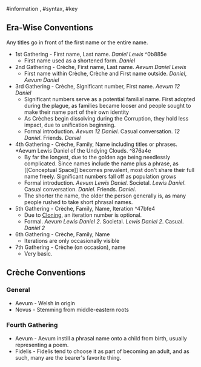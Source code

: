 #information , #syntax, #key 
## Era-Wise Conventions
Any titles go in front of the first name or the entire name.
- 1st Gathering - First name, Last name. *Daniel Lewis* ^0b885e
	- First name used as a shortened form. *Daniel*
- 2nd Gathering - Crèche, First name, Last name. *Aevum Daniel Lewis*
	- First name within Crèche, Crèche and First name outside. *Daniel*, *Aevum Daniel*
- 3rd Gathering - Crèche, Significant number, First name. *Aevum 12 Daniel*
	- Significant numbers serve as a potential familial name. First adopted during the plague, as families became looser and people sought to make their name part of their own identity
	- As Crèches begin dissolving during the Corruption, they hold less impact, due to unification beginning.
	- Formal introduction. *Aevum 12 Daniel*. Casual conversation. *12 Daniel*. Friends. *Daniel*
- 4th Gathering - Crèche, Family, Name including titles or phrases. *Aevum Lewis Daniel of the Undying Clouds. ^876a4e
	- By far the longest, due to the golden age being needlessly complicated. Since names include the name plus a phrase, as [[Conceptual Space]] becomes prevalent, most don't share their full name freely. Significant numbers fall off as population grows
	- Formal introduction. *Aevum Lewis Daniel*.  Societal. *Lewis Daniel*. Casual conversation. *Daniel.* Friends. *Daniel*.
	- The shorter the name, the older the person generally is, as many people rushed to take short phrasal names.
- 5th Gathering - Crèche, Family, Name, Iteration ^47bfe4
	- Due to [Cloning](0.%20Overview%205#%5E639685.md), an iteration number is optional. 
	- Formal. *Aevum Lewis Daniel 2*. Societal. *Lewis Daniel 2*. Casual. *Daniel 2*
- 6th Gathering - Crèche, Family, Name
	- Iterations are only occasionally visible
- 7th Gathering - Crèche (on occasion), name
	- Very basic.

## Crèche Conventions
### General
- Aevum - Welsh in origin
- Novus - Stemming from middle-eastern roots

### Fourth Gathering
- Aevum - Aevum instill a phrasal name onto a child from birth, usually representing a poem.
- Fidelis - Fidelis tend to choose it as part of becoming an adult, and as such, many are the bearer's favorite thing.